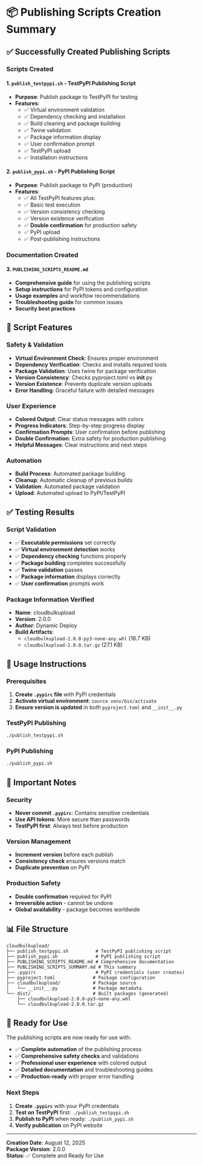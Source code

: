 # 📦 Publishing Scripts Creation Summary

## ✅ **Successfully Created Publishing Scripts**

### **Scripts Created**

#### **1. `publish_testpypi.sh` - TestPyPI Publishing Script**
- **Purpose**: Publish package to TestPyPI for testing
- **Features**:
  - ✅ Virtual environment validation
  - ✅ Dependency checking and installation
  - ✅ Build cleaning and package building
  - ✅ Twine validation
  - ✅ Package information display
  - ✅ User confirmation prompt
  - ✅ TestPyPI upload
  - ✅ Installation instructions

#### **2. `publish_pypi.sh` - PyPI Publishing Script**
- **Purpose**: Publish package to PyPI (production)
- **Features**:
  - ✅ All TestPyPI features plus:
  - ✅ Basic test execution
  - ✅ Version consistency checking
  - ✅ Version existence verification
  - ✅ **Double confirmation** for production safety
  - ✅ PyPI upload
  - ✅ Post-publishing instructions

### **Documentation Created**

#### **3. `PUBLISHING_SCRIPTS_README.md`**
- **Comprehensive guide** for using the publishing scripts
- **Setup instructions** for PyPI tokens and configuration
- **Usage examples** and workflow recommendations
- **Troubleshooting guide** for common issues
- **Security best practices**

## 🔧 **Script Features**

### **Safety & Validation**
- **Virtual Environment Check**: Ensures proper environment
- **Dependency Verification**: Checks and installs required tools
- **Package Validation**: Uses twine for package verification
- **Version Consistency**: Checks pyproject.toml vs __init__.py
- **Version Existence**: Prevents duplicate version uploads
- **Error Handling**: Graceful failure with detailed messages

### **User Experience**
- **Colored Output**: Clear status messages with colors
- **Progress Indicators**: Step-by-step progress display
- **Confirmation Prompts**: User confirmation before publishing
- **Double Confirmation**: Extra safety for production publishing
- **Helpful Messages**: Clear instructions and next steps

### **Automation**
- **Build Process**: Automated package building
- **Cleanup**: Automatic cleanup of previous builds
- **Validation**: Automated package validation
- **Upload**: Automated upload to PyPI/TestPyPI

## ✅ **Testing Results**

### **Script Validation**
- ✅ **Executable permissions** set correctly
- ✅ **Virtual environment detection** works
- ✅ **Dependency checking** functions properly
- ✅ **Package building** completes successfully
- ✅ **Twine validation** passes
- ✅ **Package information** displays correctly
- ✅ **User confirmation** prompts work

### **Package Information Verified**
- **Name**: cloudbulkupload
- **Version**: 2.0.0
- **Author**: Dynamic Deploy
- **Build Artifacts**: 
  - `cloudbulkupload-2.0.0-py3-none-any.whl` (18.7 KB)
  - `cloudbulkupload-2.0.0.tar.gz` (27.1 KB)

## 🎯 **Usage Instructions**

### **Prerequisites**
1. **Create `.pypirc` file** with PyPI credentials
2. **Activate virtual environment**: `source venv/bin/activate`
3. **Ensure version is updated** in both `pyproject.toml` and `__init__.py`

### **TestPyPI Publishing**
```bash
./publish_testpypi.sh
```

### **PyPI Publishing**
```bash
./publish_pypi.sh
```

## 🚨 **Important Notes**

### **Security**
- **Never commit `.pypirc`**: Contains sensitive credentials
- **Use API tokens**: More secure than passwords
- **TestPyPI first**: Always test before production

### **Version Management**
- **Increment version** before each publish
- **Consistency check** ensures versions match
- **Duplicate prevention** on PyPI

### **Production Safety**
- **Double confirmation** required for PyPI
- **Irreversible action** - cannot be undone
- **Global availability** - package becomes worldwide

## 📊 **File Structure**

```
cloudbulkupload/
├── publish_testpypi.sh          # TestPyPI publishing script
├── publish_pypi.sh              # PyPI publishing script
├── PUBLISHING_SCRIPTS_README.md # Comprehensive documentation
├── PUBLISHING_SCRIPTS_SUMMARY.md # This summary
├── .pypirc                      # PyPI credentials (user creates)
├── pyproject.toml              # Package configuration
├── cloudbulkupload/            # Package source
│   └── __init__.py             # Package metadata
└── dist/                       # Built packages (generated)
    ├── cloudbulkupload-2.0.0-py3-none-any.whl
    └── cloudbulkupload-2.0.0.tar.gz
```

## 🎉 **Ready for Use**

The publishing scripts are now ready for use with:

- ✅ **Complete automation** of the publishing process
- ✅ **Comprehensive safety checks** and validations
- ✅ **Professional user experience** with colored output
- ✅ **Detailed documentation** and troubleshooting guides
- ✅ **Production-ready** with proper error handling

### **Next Steps**
1. **Create `.pypirc`** with your PyPI credentials
2. **Test on TestPyPI** first: `./publish_testpypi.sh`
3. **Publish to PyPI** when ready: `./publish_pypi.sh`
4. **Verify publication** on PyPI website

---

**Creation Date**: August 12, 2025  
**Package Version**: 2.0.0  
**Status**: ✅ Complete and Ready for Use
